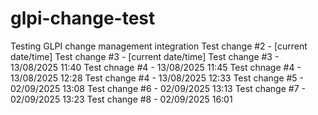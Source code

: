 # glpi-change-test
Testing GLPI change management integration
Test change #2 - [current date/time]
Test change #3 - [current date/time]
Test change #3 - 13/08/2025 11:40
Test chnage #4 - 13/08/2025 11:45
Test chnage #4 - 13/08/2025 12:28
Test change #4 - 13/08/2025 12:33
Test change #5 - 02/09/2025 13:08
Test change #6 - 02/09/2025 13:13
Test change #7 - 02/09/2025 13:23
Test change #8 - 02/09/2025 16:01
